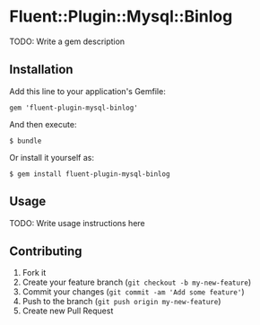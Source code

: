 # Fluent::Plugin::Mysql::Binlog

TODO: Write a gem description

## Installation

Add this line to your application's Gemfile:

    gem 'fluent-plugin-mysql-binlog'

And then execute:

    $ bundle

Or install it yourself as:

    $ gem install fluent-plugin-mysql-binlog

## Usage

TODO: Write usage instructions here

## Contributing

1. Fork it
2. Create your feature branch (`git checkout -b my-new-feature`)
3. Commit your changes (`git commit -am 'Add some feature'`)
4. Push to the branch (`git push origin my-new-feature`)
5. Create new Pull Request

